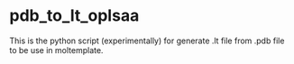 # pdb_to_lt_oplsaa
This is the python script (experimentally) for generate .lt file from .pdb file to be use in moltemplate.
